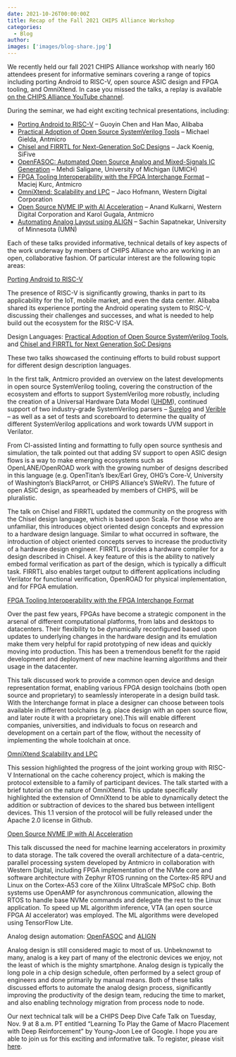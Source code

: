 ```yaml
---
date: 2021-10-26T00:00:00Z
title: Recap of the Fall 2021 CHIPS Alliance Workshop
categories:
  - Blog
author: 
images: ['images/blog-share.jpg']
---
```


We recently held our fall 2021 CHIPS Alliance workshop with nearly 160 attendees present for informative seminars covering a range of topics including porting Android to RISC-V, open source ASIC design and FPGA tooling, and OmniXtend. In case you missed the talks, a replay is available [on the CHIPS Alliance YouTube channel](https://www.youtube.com/watch?v=auXZdPwYs10).

During the seminar, we had eight exciting technical presentations, including:

- [Porting Android to RISC-V](porting-android-chips_alliance-slides-v1.2-Han-Mao.pdf) – Guoyin Chen and Han Mao, Alibaba
- [Practical Adoption of Open Source SystemVerilog Tools](Practical-Adoption-of-Open-Source-System-Verilog-Tools-CHIPS-Fall-Workshop-Michael-Gielda.pdf) – Michael Gielda, Antmicro
- [Chisel and FIRRTL for Next-Generation SoC Designs](ChiselTalk_ChipsAlliance_2021_October-Jack-Koenig.pdf) – Jack Koenig, SiFive
- [OpenFASOC: Automated Open Source Analog and Mixed-Signals IC Generation](OpenFASOC_-Open-Source-Fully-Autonomous-SoC-Synthesis-using-Customizable-Cell-Based-Synthesizable-Analog-Circuits-CHIPS-Alliance-Mehdi-Saligane.pdf) – Mehdi Saligane, University of Michigan (UMICH)
- [FPGA Tooling Interoperability with the FPGA Interchange Format](FPGA-Tooling-Interoperability-with-the-FPGA-Interchange-Format-Maciej-Kurc.pdf) – Maciej Kurc, Antmicro
- [OmniXtend: Scalability and LPC](OXLPC_ChipsAlliance-Jaco-Hofmann.pdf) – Jaco Hofmann, Western Digital Corporation
- [Open Source NVME IP with AI Acceleration](Open-Source-NVME-IP-with-AI-Acceleration-Karol-Gugala.pdf) – Anand Kulkarni, Western Digital Corporation and Karol Gugala, Antmicro
- [Automating Analog Layout using ALIGN](2021-10-CHIPS_Alliance-Sachin-Sapatnekar.pdf) – Sachin Sapatnekar, University of Minnesota (UMN)

Each of these talks provided informative, technical details of key aspects of the work underway by members of CHIPS Alliance who are working in an open, collaborative fashion. Of particular interest are the following topic areas:

[Porting Android to RISC-V](porting-android-chips_alliance-slides-v1.2-Han-Mao.pdf)

The presence of RISC-V is significantly growing, thanks in part to its applicability for the IoT, mobile market, and even the data center. Alibaba shared its experience porting the Android operating system to RISC-V, discussing their challenges and successes, and what is needed to help build out the ecosystem for the RISC-V ISA.

Design Languages: [Practical Adoption of Open Source SystemVerilog Tools](Practical-Adoption-of-Open-Source-System-Verilog-Tools-CHIPS-Fall-Workshop-Michael-Gielda.pdf), and [Chisel and FIRRTL for Next Generation SoC Designs](ChiselTalk_ChipsAlliance_2021_October-Jack-Koenig.pdf)

These two talks showcased the continuing efforts to build robust support for different design description languages. 

In the first talk, Antmicro provided an overview on the latest developments in open source SystemVerilog tooling, covering the construction of the ecosystem and efforts to support SystemVerilog more robustly, including the creation of a Universal Hardware Data Model ([UHDM](https://github.com/chipsalliance/uhdm)), continued support of two industry-grade SystemVerilog parsers – [Surelog](https://github.com/chipsalliance/verible) and [Verible](https://github.com/chipsalliance/verible) – as well as a set of tests and scoreboard to determine the quality of different SystemVerilog applications and work towards UVM support in Verilator.

From CI-assisted linting and formatting to fully open source synthesis and simulation, the talk pointed out that adding SV support to open ASIC design flows is a way to make emerging ecosystems such as OpenLANE/OpenROAD work with the growing number of designs described in this language (e.g. OpenTitan’s Ibex/Earl Grey, OHG’s Core-V, University of Washington’s BlackParrot, or CHIPS Alliance’s SWeRV). The future of open ASIC design, as spearheaded by members of CHIPS, will be pluralistic. 

The talk on Chisel and FIRRTL updated the community on the progress with the Chisel design language, which is based upon Scala. For those who are unfamiliar, this introduces object oriented design concepts and expression to a hardware design language. Similar to what occurred in software, the introduction of object oriented concepts serves to increase the productivity of a hardware design engineer. FIRRTL provides a hardware compiler for a design described in Chisel. A key feature of this is the ability to natively embed formal verification as part of the design, which is typically a difficult task. FIRRTL also enables target output to different applications including Verilator for functional verification, OpenROAD for physical implementation, and for FPGA emulation. 

[FPGA Tooling Interoperability with the FPGA Interchange Format](FPGA-Tooling-Interoperability-with-the-FPGA-Interchange-Format-Maciej-Kurc.pdf)

Over the past few years, FPGAs have become a strategic component in the arsenal of different computational platforms, from labs and desktops to datacenters. Their flexibility to be dynamically reconfigured based upon updates to underlying changes in the hardware design and its emulation make them very helpful for rapid prototyping of new ideas and quickly moving into production. This has been a tremendous benefit for the rapid development and deployment of new machine learning algorithms and their usage in the datacenter. 

This talk discussed work to provide a common open device and design representation format, enabling various FPGA design toolchains (both open source and proprietary) to seamlessly interoperate in a design build task. With the Interchange format in place a designer can choose between tools available in different toolchains (e.g. place design with an open source flow, and later route it with a proprietary one).This will enable different companies, universities, and individuals to focus on research and development on a certain part of the flow, without the necessity of implementing the whole toolchain at once. 

[OmniXtend Scalability and LPC](OXLPC_ChipsAlliance-Jaco-Hofmann.pdf)

This session highlighted the progress of the joint working group with RISC-V International on the cache coherency project, which is making the protocol extensible to a family of participant devices. The talk started with a brief tutorial on the nature of OmniXtend. This update specifically highlighted the extension of OmniXtend to be able to dynamically detect the addition or subtraction of devices to the shared bus between intelligent devices. This 1.1 version of the protocol will be fully released under the Apache 2.0 license in Github.

[Open Source NVME IP with AI Acceleration](Open-Source-NVME-IP-with-AI-Acceleration-Karol-Gugala.pdf)

This talk discussed the need for machine learning accelerators in proximity to data storage. The talk covered the overall architecture of a data-centric, parallel processing system developed by Antmicro in collaboration with Western Digital, including FPGA implementation of the NVMe core and software architecture with Zephyr RTOS running on the Cortex-R5 RPU and Linux on the Cortex-A53 core of the Xilinx UltraScale MPSoC chip. Both systems use OpenAMP for asynchronous communication, allowing the RTOS to handle base NVMe commands and delegate the rest to the Linux application. To speed up ML algorithm inference, VTA (an open source FPGA AI accelerator) was employed. The ML algorithms were developed using TensorFlow Lite. 

Analog design automation: [OpenFASOC](OpenFASOC_-Open-Source-Fully-Autonomous-SoC-Synthesis-using-Customizable-Cell-Based-Synthesizable-Analog-Circuits-CHIPS-Alliance-Mehdi-Saligane.pdf) and [ALIGN](2021-10-CHIPS_Alliance-Sachin-Sapatnekar.pdf)

Analog design is still considered magic to most of us. Unbeknownst to many, analog is a key part of many of the electronic devices we enjoy, not the least of which is the mighty smartphone. Analog design is typically the long pole in a chip design schedule, often performed by a select group of engineers and done primarily by manual means. Both of these talks discussed efforts to automate the analog design process, significantly improving the productivity of the design team, reducing the time to market, and also enabling technology migration from process node to node. 

Our next technical talk will be a CHIPS Deep Dive Cafe Talk on Tuesday, Nov. 9 at 8 a.m. PT entitled “Learning To Play the Game of Macro Placement with Deep Reinforcement” by Young-Joon Lee of Google. I hope you are able to join us for this exciting and informative talk. To register, please visit [here](https://zoom.platform.linuxfoundation.org/webinar/register?project=chips&id=hlDaC2aYQyhmseqBMn07SrC7%2FZgIic0A8Nk5xV4CoyL7XqI9EZbk%2Bg%3D%3D&logo=chipsalliance-color.svg&zoomID=93071044882).